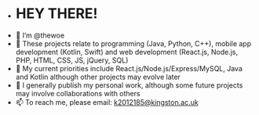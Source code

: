 - # HEY THERE!
- 👋 I’m @thewoe
- 👀 These projects relate to programming (Java, Python, C++), mobile app development (Kotlin, Swift) and web development (React.js, Node.js, PHP, HTML, CSS, JS, jQuery, SQL)
- 🌱 My current priorities include React.js/Node.js/Express/MySQL, Java and Kotlin although other projects may evolve later
- 💞️ I generally publish my personal work, although some future projects may involve collaborations with others
- 📫 To reach me, please email: k2012185@kingston.ac.uk

<!---
thewoe/thewoe is a ✨ special ✨ repository because its `README.md` (this file) appears on your GitHub profile.
You can click the Preview link to take a look at your changes.
--->
